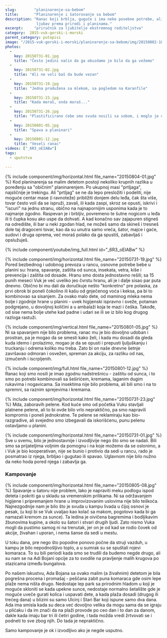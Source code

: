 ```yaml
---
slug:        "planinarenje-sa-bebom"
title:       "Planinarenje i šatorovanje sa bebom"
description: "Ranac koji brblja, guguče i ima neke posebne potrebe, ali ako se one ispune, srećan je da deli sa mamom i tatom
              ljubav prema prirodi i planinama."
excerpt:     "priručnik za ljubitelje ekstremnog roditeljstva"
category:  2015-vuk-gorski-i-morski
parent_category: putopisi
image: "/2015-vuk-gorski-i-morski/planinarenje-sa-bebom/img/20150802-10.jpg"
photos:
  -
    key: 20150731-01.jpg
    title: "Često jedini način da ga obuzdamo je bilo da ga vežemo"
  -
    key: 20150731-02.jpg
    title: "Ali ne voli baš da bude vezan"
  -
    key: 20150731-19.jpg
    title: "Jedna produžena sa mlekom, sa pogledom na Karanfile"
  -
    key: 20150731-23.jpg
    title: "Kada moraš, onda moraš..."
  -
    key: 20150731-26.jpg
    title: "Plastificirano ćebe smo svuda nosili sa sobom, i moglo je da posluži na razne načine"
  -
    key: 20150801-05.jpg
    title: "Spava a planinari"
  -
    key: 20150801-12.jpg
    title: "Veseli ranac"
videos: ["_6R3_oEIABw"]
tags:
  - uputstva
  
---
```


{% include component/img/horizontal.html file_name="20150804-01.jpg" %}
Kod planinarenja sa malim detetom postoji nekoliko krupnih razlika u poređenju sa "običnim" planinarenjem.
Po ukupnoj masi "prtljaga", najsličnije je trekingu. Ali "prtljag" se ne da lepo presložiti i podeliti, nije moguće
centar mase (i ravnoteže) približiti donjem delu leđa, čak šta više, tovar često voli da se ispruži, zavali, ili kada
zaspi, skroz se opusti, iskrivi i "iscuri" na jednu stranu, obično na najnapornijim usponima kada je to najmanje zgodno.
Raspevan je i brbljiv, povremeno te šutne nogicom u leđa ili ti čupka kosu ako uspe da dohvati. A kad konačno sav zajapuren stigneš
na odredište, ili bar u neki zgodan hlad, ne možeš samo da skineš i tresneš dole taj dragoceni tovar, kao da su unutra samo
vreća, šator, majce i gaće, sudovi i druga oprema, već moraš polako da ga spustiš, zabavljaš i opslužuješ.

{% include component/youtube/img_full.html id="_6R3_oEIABw" %}

{% include component/img/horizontal.html file_name="20150731-19.jpg" %}
Pored bezbednog i udobnog prevoza u rancu, osnovne potrebe bebe u planini su: hrana, spavanje, zaštita od sunca,
insekata, vetra, kiše i prevencija i zaštita od dosade. Hranu smo dosta jednostavno rešili; sa 15 punih meseci Vuk
je već uveliko jeo čvrstu hranu, ali je i dalje sisao par puta dnevno. Obično bi mu dali da doručkuje nešto
"konkretno" pre polaska, za prvi obrok bi poneli čokolino ili kašu od gnječenog voća i keksa, pa bi to
kombinovao sa sisanjem. Za ovako malo dete, od maminog mleka nema bolje i zgodnije hrane u planini - uvek higijenski
ispravno i sveže, potaman podgrejano, u dovoljnoj količini a u ambalaži koja te mazi i češka. Takođe, od sise nema
bolje utehe kad padne i udari se ili se iz bilo kog drugog razloga rastuži.

{% include component/img/vertical.html file_name="20150801-05.jpg" %}
Ni sa spavanjem nije bilo problema, ranac mu je bio dovoljno udoban i prostran, pa je mogao da se smesti kako želi,
i kada mu dosadi da gleda kuda idemo i prolazimo, mogao je da se opusti i prepusti ljuljuškanju i truckanju i
odrema koliko mu treba. Zato bi on naše dnevne šetnje završavao odmoran i osvežen, spreman za akciju, za razliku
od nas, izmučenih i iscrpljenih.

{% include component/img/full.html file_name="20150801-12.jpg" %}
Ranac koji smo nosili je imao zgodnu nadstrešnicu - zaštitu od sunca, i to smo po potrebi kombinovali sa šeširićem,
kremama, laganim dugim rukavima i nogavicama. Sa insektima nije bilo problema, ali bili smo i na to spremni, sa
raznim sprejevima i kremama.

{% include component/img/horizontal.html file_name="20150731-23.jpg" %}
Mda, zaboravih pelene. Kod kuće smo od početka Vuku stavljali platnene pelene, ali to bi ovde bilo vrlo
nepraktično, pa smo napravili kompromis i poneli jednokratne. Te pelene se reklamiraju kao bio-razgradive, ali svejedno 
smo izbegavali da iskorišćenu, punu pelenu ostavljamo u planini.

{% include component/img/horizontal.html file_name="20150731-01.jpg" %}
Sve u svemu, bilo je jednostavnije i izvodljivije nego što smo se nadali. Bili smo sa prijateljima voljnim da pomognu i na
koje možemo da se oslonimo, a i Vuk je bio kooperativan, nije se bunio i protivio da sedi u rancu, rado je posmatrao iz 
njega, brbljao i gugutao ili spavao. Uglavnom nije bilo nužno da neko hoda pored njega i zabavlja ga.

### Kampovanje

{% include component/img/horizontal.html file_name="20150805-08.jpg" %}
Spavanje u šatoru nije problem, lako je napraviti meku podlogu ispod deteta i pokriti ga u skladu sa vremenskim 
prilikama. Ni sa održavanjem higijene i pripremanjem hrane u improvizovanim uslovima nije bilo teškoća. Najnezgodnije nam je bilo što je 
svuda u kampu livada u čijoj osnovi je pesak, (u koji bi se Vuk uvaljao kao kolač sa makom, pogotovo kada bi ga namazali
kremom za sunce). Ta ledina je oivičena bagremima i bodljikavim žbunovima kupine, a okolo su šatori i stvari drugih ljudi. 
Zato nismo Vuka mogli da pustimo samog ni na trenutak, jer on je od kad se rodio čovek od akcije, živahan i uporan, i 
nema šanse da sedi u mestu.

U toku dana, pre nego što popodne ponovo počne da struji vazduh, u kampu je bilo nepodnošljivo toplo, a u sumrak su se 
spuštali rojevi komaraca. To su bili periodi kada smo se trudili da budemo negde drugo, ali su nam se na Adi Bojani opcije
za to svodile na pravljenje malih krugova po stazicama između bungalova.

Po našem iskustvu, Ada Bojana sa ovako malim (a živahnim) detetom je bila pogrešna procena i promašaj - peščana zabit puna komaraca gde osim 
lepe plaže nema ništa drugo. Nedostaje lep park sa prirodnim hladom u koji je moguće skloniti se kada upekne sunce, 
nedostaje normalno šetalište gde je moguće uveče gurati kolica i uspavati dete, a kada plaža dosadi (drugog ili trećeg dana) 
u blizini su samo Ulcinj i Stari Bar koji ispune samo dva dana. Ada ima smisla kada su deca već dovoljno velika da mogu 
sama da se igraju u plićaku i da im znači da na plaži provode po ceo dan i to dan za danom, dakle kada imaju bar tri ili 
četiri godine, i tada možda vredi žrtvovati se i podneti to sve zbog njih. Do tada je nepraktično.

Samo kampovanje je ok i izvodljivo ako je negde usputno.